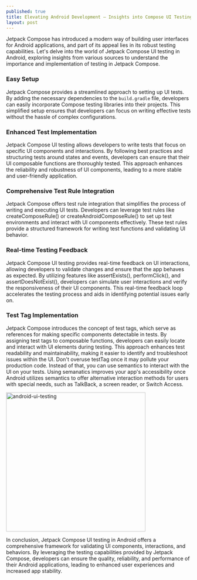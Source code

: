 ```yaml
---
published: true
title: Elevating Android Development – Insights into Compose UI Testing
layout: post
---
```


Jetpack Compose has introduced a modern way of building user interfaces for Android applications, and part of its appeal lies in its robust testing capabilities. Let's delve into the world of Jetpack Compose UI testing in Android, exploring insights from various sources to understand the importance and implementation of testing in Jetpack Compose.

### Easy Setup
Jetpack Compose provides a streamlined approach to setting up UI tests. By adding the necessary dependencies to the `build.gradle` file, developers can easily incorporate Compose testing libraries into their projects. This simplified setup ensures that developers can focus on writing effective tests without the hassle of complex configurations.

### Enhanced Test Implementation
Jetpack Compose UI testing allows developers to write tests that focus on specific UI components and interactions. By following best practices and structuring tests around states and events, developers can ensure that their UI composable functions are thoroughly tested. This approach enhances the reliability and robustness of UI components, leading to a more stable and user-friendly application.

### Comprehensive Test Rule Integration
Jetpack Compose offers test rule integration that simplifies the process of writing and executing UI tests. Developers can leverage test rules like createComposeRule() or createAndroidComposeRule() to set up test environments and interact with UI components effectively. These test rules provide a structured framework for writing test functions and validating UI behavior.

### Real-time Testing Feedback
Jetpack Compose UI testing provides real-time feedback on UI interactions, allowing developers to validate changes and ensure that the app behaves as expected. By utilizing features like assertExists(), performClick(), and assertDoesNotExist(), developers can simulate user interactions and verify the responsiveness of their UI components. This real-time feedback loop accelerates the testing process and aids in identifying potential issues early on.

### Test Tag Implementation
Jetpack Compose introduces the concept of test tags, which serve as references for making specific components detectable in tests. By assigning test tags to composable functions, developers can easily locate and interact with UI elements during testing. This approach enhances test readability and maintainability, making it easier to identify and troubleshoot issues within the UI. 
Don't overuse testTag once it may pollute your production code. Instead of that, you can use semantics to interact with the UI on your tests. Using semanatics improves your app's accessibility once Android utilizes semantics to offer alternative interaction methods for users with special needs, such as TalkBack, a screen reader, or Switch Access.

<img src="https://maikotrindade.com/public/img/android-ui-testing.png" width="380" height="380" alt="android-ui-testing"/> 

In conclusion, Jetpack Compose UI testing in Android offers a comprehensive framework for validating UI components, interactions, and behaviors. By leveraging the testing capabilities provided by Jetpack Compose, developers can ensure the quality, reliability, and performance of their Android applications, leading to enhanced user experiences and increased app stability.